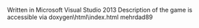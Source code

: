 Written in Microsoft Visual Studio 2013
Description of the game is accessible via doxygen\html\index.html
mehrdad89
